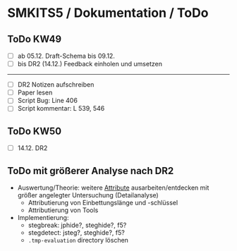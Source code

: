 # SMKITS5 / Dokumentation / ToDo
## ToDo KW49
- [ ] ab 05.12. Draft-Schema bis 09.12.
- [ ] bis DR2 (14.12.) Feedback einholen und umsetzen
---
- [ ] DR2 Notizen aufschreiben
- [ ] Paper lesen
- [ ] Script Bug: Line 406
- [ ] Script kommentar: L 539, 546
## ToDo KW50
- [ ] 14.12. DR2
## ToDo mit größerer Analyse nach DR2
  - Auswertung/Theorie: weitere [Attribute](./tool-attrib.md) ausarbeiten/entdecken mit größer angelegter Untersuchung (Detailanalyse)
    - Attributierung von Einbettungslänge und -schlüssel
    - Attributierung von Tools
  - Implementierung:
    - stegbreak: jphide?, steghide?, f5?
    - stegdetect: jsteg?, steghide?, f5?
    - `.tmp-evaluation` directory löschen
